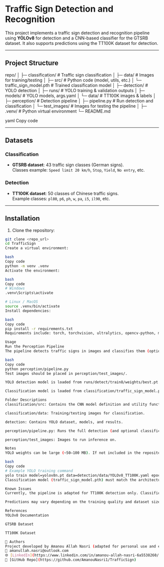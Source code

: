 # Traffic Sign Detection and Recognition

This project implements a traffic sign detection and recognition pipeline using **YOLOv8** for detection and a CNN-based classifier for the GTSRB dataset. It also supports predictions using the TT100K dataset for detection.

---

## Project Structure

repo/
│
├─ classification/ # Traffic sign classification
│ ├─ data/ # Images for training/testing
│ ├─ src/ # Python code (model, utils, etc.)
│ └─ traffic_sign_model.pth # Trained classification model
│
├─ detection/ # YOLO detection
│ ├─ runs/ # YOLO training & validation outputs
│ ├─ models/ # YOLO models, args.yaml
│ └─ data/ # TT100K images & labels
│
├─ perception/ # Detection pipeline
│ ├─ pipeline.py # Run detection and classification
│ └─ test_images/ # Images for testing the pipeline
│
├─ .venv/ # Python virtual environment
└─ README.md

yaml
Copy code

---

## Datasets

### Classification
- **GTSRB dataset**: 43 traffic sign classes (German signs).  
  Classes example: `Speed limit 20 km/h`, `Stop`, `Yield`, `No entry`, etc.

### Detection
- **TT100K dataset**: 50 classes of Chinese traffic signs.  
  Example classes: `pl80`, `p6`, `ph`, `w`, `pa`, `i5`, `il90`, etc.

---

## Installation

1. Clone the repository:

```bash
git clone <repo_url>
cd TrafficSign
Create a virtual environment:

bash
Copy code
python -m venv .venv
Activate the environment:

bash
Copy code
# Windows
.venv\Scripts\activate

# Linux / MacOS
source .venv/bin/activate
Install dependencies:

bash
Copy code
pip install -r requirements.txt
Requirements include: torch, torchvision, ultralytics, opencv-python, matplotlib, etc.

Usage
Run the Perception Pipeline
The pipeline detects traffic signs in images and classifies them (optional for GTSRB):

bash
Copy code
python perception/pipeline.py
Test images should be placed in perception/test_images/.

YOLO detection model is loaded from runs/detect/train8/weights/best.pt.

Classification model is loaded from classification/traffic_sign_model.pth.

Folder Descriptions
classification/src: Contains the CNN model definition and utility functions.

classification/data: Training/testing images for classification.

detection: Contains YOLO dataset, models, and results.

perception/pipeline.py: Runs the full detection (and optional classification) pipeline.

perception/test_images: Images to run inference on.

Notes
YOLO weights can be large (~50–100 MB). If not included in the repository, you can retrain the model using the detection dataset:

bash
Copy code
# Example YOLO training command
yolo train model=yolov8n.pt data=detection/data/YOLOv8_TT100K.yaml epochs=120
Classification model (traffic_sign_model.pth) must match the architecture defined in classification/src/model.py.

Known Issues
Currently, the pipeline is adapted for TT100K detection only. Classification can be optionally included for GTSRB images.

Predictions may vary depending on the training quality and dataset size.

References
YOLOv8 Documentation

GTSRB Dataset

TT100K Dataset

📌 Authors
Project developed by Amanou Allah Nasri (adapted for personal use and experimentation).
📧 amanullah.nasri@outlook.com
🌐 [LinkedIn](https://www.linkedin.com/in/amanou-allah-nasri-6a5538260/)
📁 [GitHub Repo](https://github.com/AmanouNasri1/TrafficSign)
